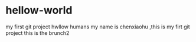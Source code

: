# hellow-world
my first git project
hwllow humans 
my name is chenxiaohu ,this is my firt git project
this is the brunch2 
